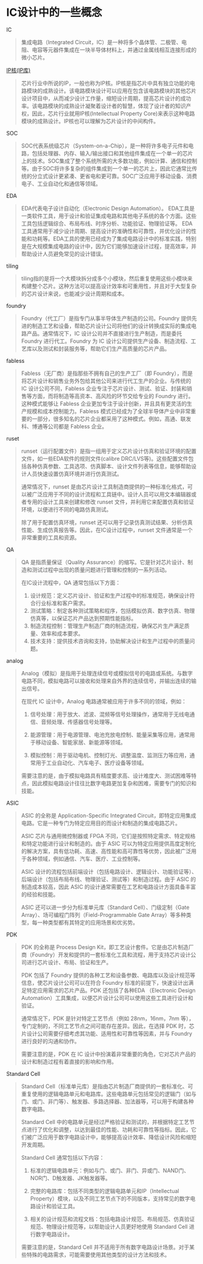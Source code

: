 
# IC设计中的一些概念

IC

> 集成电路（Integrated Circuit，IC）是一种将多个晶体管、二极管、电阻、电容等元器件集成在一块半导体材料上，并通过金属线相互连接形成的微小芯片。

[IP核(IP库)](https://www.eet-china.com/mp/a61226.html)

> 芯片行业中所说的IP，一般也称为IP核。IP核是指芯片中具有独立功能的电路模块的成熟设计。该电路模块设计可以应用在包含该电路模块的其他芯片设计项目中，从而减少设计工作量，缩短设计周期，提高芯片设计的成功率。该电路模块的成熟设计凝聚着设计者的智慧，体现了设计者的知识产权，因此，芯片行业就用IP核(Intellectual Property Core)来表示这种电路模块的成熟设计。IP核也可以理解为芯片设计的中间构件。

SOC

> SOC代表系统级芯片（System-on-a-Chip），是一种将许多电子元件和电路，包括处理器、内存、输入/输出接口和其他组件集成在一个单一的芯片上的技术。SOC集成了整个系统所需的大多数功能，例如计算、通信和控制等。由于SOC将许多复杂的组件集成到一个单一的芯片上，因此它通常比传统的分立式设计更紧凑、更省电和更可靠。SOC广泛应用于移动设备、消费电子、工业自动化和通信等领域。

EDA

> EDA代表电子设计自动化（Electronic Design Automation）。 EDA工具是一类软件工具，用于设计和验证集成电路和其他电子系统的各个方面。这些工具包括逻辑综合、布局布线、时序分析、功能验证、物理验证等。 EDA工具通常用于减少设计周期、提高设计的准确性和可靠性，并优化设计的性能和功耗等。EDA工具的使用已经成为了集成电路设计中的标准实践，特别是在大规模集成电路的设计中，因为它们能够加速设计过程，提高效率，并帮助设计人员避免常见的设计错误。

tiling

> tiling指的是将一个大模块拆分成多个小模块，然后重复使用这些小模块来构建整个芯片。这种方法可以提高设计效率和可重用性，并且对于大型复杂的芯片设计来说，也能减少设计周期和成本。

foundry

> Foundry（代工厂）是指专门从事半导体生产制造的公司。Foundry 提供先进的制造工艺和设备，帮助芯片设计公司将他们的设计转换成实际的集成电路产品。通常情况下，IC 设计公司并不直接进行生产制造，而是委托 Foundry 进行代工。Foundry 为 IC 设计公司提供生产设备、制造流程、工艺库以及测试和封装服务等，帮助它们生产高质量的芯片产品。

fabless

> Fabless（无厂商）是指那些不拥有自己的生产工厂（即 Foundry），而是将芯片设计和销售业务外包给其他公司来进行代工生产的企业。与传统的 IC 设计公司不同，Fabless 企业专注于芯片设计、测试、验证、封装和销售等方面，而将制造等高资本、高风险的环节交给专业的 Foundry 进行。这种模式能够让 Fabless 企业更加专注于设计创新，并且具有更灵活的生产规模和成本控制能力。Fabless 模式已经成为了全球半导体产业中非常重要的一部分，很多知名的芯片企业都采用了这种模式。例如，高通、联发科、博通等公司都是 Fabless 企业。

ruset

> runset（运行配置文件）是指一组用于定义芯片设计仿真和验证环境的配置文件，如一些EDA软件的规则文件(calibre DRC/LVS等)。这些配置文件包括各种仿真参数、工具选项、仿真脚本、设计文件列表等信息，能够帮助设计人员快速设置仿真环境并进行仿真测试。
>
> 通常情况下，runset 是由芯片设计工具制造商提供的一种标准化格式，可以被广泛应用于不同的设计流程和工具链中。设计人员可以用文本编辑器或者专用的设计工具来创建和修改 runset 文件，并利用它来配置仿真和验证环境，以便进行不同的电路仿真测试。
>
> 除了用于配置仿真环境，runset 还可以用于记录仿真测试结果、分析仿真性能、生成仿真报告等。因此，在IC设计过程中，runset 文件通常是一个非常重要的工具和资源。

QA

> QA 是指质量保证（Quality Assurance）的缩写。它是针对芯片设计、制造和测试过程中出现的质量问题进行管理和控制的一系列活动。
>
> 在IC设计流程中，QA 通常包括以下方面：
>
> 1. 设计规范：定义芯片设计、验证和生产过程中的标准规范，确保设计符合行业标准和客户需求。
> 2. 测试策略：制定各种测试策略和程序，包括模拟仿真、数字仿真、物理仿真等，以保证芯片产品达到预期性能指标。
> 3. 制造流程控制：管理生产制造厂商的制造流程，确保芯片生产满足质量、效率和成本要求。
> 4. 技术支持：提供技术咨询和支持，协助解决设计和生产过程中的质量问题。

analog

> Analog（模拟）是指用于处理连续信号或模拟信号的电路或系统。与数字电路不同，模拟电路可以接收和处理来自外界的连续信号，并输出连续的输出信号。
>
> 在现代 IC 设计中，Analog 电路通常被应用于许多不同的领域，例如：
>
> 1. 信号处理：用于放大、滤波、混频等信号处理操作，通常用于无线电通信、音频处理、传感器信号处理等。
>
> 2. 能源管理：用于电源管理、电池充放电控制、能量采集等应用，通常用于移动设备、智能家居、新能源等领域。
>
> 3. 模拟控制：用于驱动电机、控制灯光、调整温度、监测压力等应用，通常用于工业自动化、汽车电子、医疗设备等领域。
>
> 需要注意的是，由于模拟电路具有精度要求高、设计难度大、测试困难等特点，因此模拟电路设计往往比数字电路更加复杂和困难，需要专门的知识和技能。

ASIC

> ASIC 的全称是 Application-Specific Integrated Circuit，即特定应用集成电路。它是一种专门为特定应用目的而设计和制造的集成电路芯片。
>
> ASIC 芯片与通用微控制器或 FPGA 不同，它们是按照特定需求、特定规格和特定功能进行设计和制造的。由于 ASIC 可以为特定应用提供高度定制化的解决方案，具有低功耗、高速、高性能和高可靠性等优势，因此被广泛用于各种领域，例如通信、汽车、医疗、工业控制等。
>
> ASIC 设计的流程包括前端设计（包括电路设计、逻辑设计、功能验证等）、后端设计（包括布局布线、物理验证、测试等）和制造过程。由于 ASIC 的制造成本较高，因此 ASIC 的设计通常需要在工艺和电路设计方面具备丰富的经验和技能。
>
> ASIC 还可以进一步分为标准单元库（Standard Cell）、门级定制（Gate Array）、场可编程门阵列（Field-Programmable Gate Array）等多种类型，每一种类型都有其特定的应用场景和优劣势。

PDK

> PDK 的全称是 Process Design Kit，即工艺设计套件。它是由芯片制造厂商（Foundry）开发和提供的一套标准化工具和流程，用于支持芯片设计公司进行芯片设计、布局、验证和生产。
>
> PDK 包括了 Foundry 提供的各种工艺和设备参数、电路库以及设计规范等信息，使芯片设计公司可以在符合 Foundry 标准的前提下，快速设计出满足特定应用需求的芯片产品。PDK 还包括了各种EDA （Electronic Design Automation）工具集成，以便芯片设计公司可以使用这些工具进行设计和验证。
>
> 通常情况下，PDK 是针对特定工艺节点（例如 28nm，16nm，7nm 等），专门定制的，不同工艺节点之间可能存在差异。因此，在选择 PDK 时，芯片设计公司需要仔细考虑其功能、适用性和可靠性等因素，并与 Foundry 进行良好的沟通和协作。
>
> 需要注意的是，PDK 在 IC 设计中扮演着非常重要的角色，它对芯片产品的设计和制造过程有着直接的影响和作用。

Standard Cell

> Standard Cell（标准单元库）是指由芯片制造厂商提供的一套标准化、可重复使用的逻辑电路单元和电路库。这些电路单元包括常见的逻辑门（如与门、或门、非门等）、触发器、多路选择器、加法器等，可以用于构建各种数字电路。
>
> Standard Cell 中的电路单元是经过严格验证和测试的，并根据特定工艺节点进行了优化和调整，以达到最佳的性能、功耗和可靠性等指标。因此，它们被广泛应用于数字电路设计中，能够提高设计效率、降低设计风险和缩短开发周期。
>
> Standard Cell 通常包括以下内容：
>
> 1. 标准的逻辑电路单元：例如与门、或门、非门、异或门、NAND门、NOR门、D触发器、JK触发器等。
>
> 2. 完整的电路库：包括不同类型的逻辑电路单元和IP（Intellectual Property）模块，以及不同工艺节点下的不同版本，支持常见的数字电路设计和验证工具。
>
> 3. 相关的设计规范和流程文档：包括电路设计规范、布局规范、仿真验证规范、物理设计规范等，以帮助设计人员更好地使用 Standard Cell 进行数字电路设计。
>
> 需要注意的是，Standard Cell 并不适用于所有数字电路设计场景。对于某些特殊的电路需求，可能需要使用其他类型的设计方法和技术。
